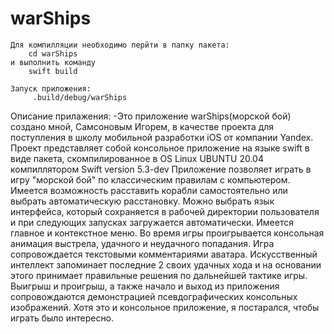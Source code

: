 # warShips

    Для компилляции необходимо перйти в папку пакета: 
        cd warShips
    и выполнить команду
        swift build
 
    Запуск приложения:
         .build/debug/warShips
         
Описание прилажения:
-Это приложение warShips(морской бой) создано мной, Самсоновым Игорем, в качестве проекта для поступления в школу мобильной разработки iOS от компании Yandex.
Проект представляет собой консольное приложение на языке swift в виде пакета, скомпилированное в OS Linux UBUNTU 20.04 компиллятором Swift version 5.3-dev
Приложение позволяет играть в игру "морской бой" по классическим правилам с компьютером.
Имеется возможность расставить корабли самостоятельно или выбрать автоматическую расстановку.
Можно выбрать язык интерфейса, который сохраняется в рабочей директории пользователя и при следующих запусках загружается автоматически.
Имеется главное и контекстное меню.
Во время игры проигрывается консольная анимация выстрела, удачного и неудачного попадания.
Игра сопровождается текстовыми комментариями аватара.
Искусственный интеллект запоминает последние 2 своих удачных хода и на основании этого принимает правильные решения по дальнейшей тактике игры.
Выигрыш и проигрыш, а также начало и выход из приложения сопровождаются демонстрацией псевдографических консольных изображений.
Хотя это и консольное приложение, я постарался, чтобы играть было интересно. 
